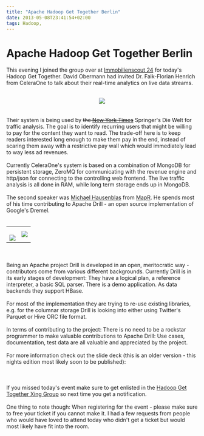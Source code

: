 ```yaml
---
title: "Apache Hadoop Get Together Berlin"
date: 2013-05-08T23:41:54+02:00
tags: Hadoop,
---
```


# Apache Hadoop Get Together Berlin


This evening I joined the group over at <a href="http://www.immobilienscout24.de/">Immobilienscout 24</a> for today's 
Hadoop Get Together. David Obermann had invited Dr. Falk-Florian Henrich from CeleraOne to talk about their real-time 
analytics on live data streams.<br><br><center><img 
src="http://isabel-drost.de/Bilder/wordpress/hgt_june_2013_2.jpg"/></center><br><br>Their system is being used by <del> 
the <a href="http://global.nytimes.com/">New York Times</a></del> Springer's Die Welt for traffic analysis. The goal is 
to identify recurring users that might be willing to pay for the content they want to read. The trade-off here is to 
keep readers interested long enough to make them pay in the end, instead of scaring them away with a restrictive pay 
wall which would immediately lead to way less ad revenues.<br> <br>Currently CeleraOne's system is based on a 
combination of MongoDB for persistent storage, ZeroMQ for communicating with the revenue engine and http/json for 
connecting to the controlling web frontend. The live traffic analysis is all done in RAM, while long term storage ends 
up in MongoDB.<br><br>The second speaker was <a href="http://mhausenblas.info/">Michael Hausenblas</a> from <a 
href="http://www.mapr.com/">MapR</a>. He spends most of his time contributing to Apache Drill - an open source 
implementation of Google's Dremel.<br><br><table><tr><td><br><img 
src="http://isabel-drost.de/Bilder/wordpress/hgt_june_2013.jpg"/><br></td><td><img 
src="http://isabel-drost.de/Bilder/wordpress/hgt_june_2013_1.JPG"/><br></td></tr></table><br><br>Being an Apache 
project Drill is developed in an open, meritocratic way - contributors come from various different backgrounds. 
Currently Drill is in its early stages of development: They have a logical plan, a reference interpreter, a basic SQL 
parser. There is a demo application. As data backends they support HBase.<br><br>For most of the implementation they 
are trying to re-use existing libraries, e.g. for the columnar storage Drill is looking into either using Twitter's 
Parquet or Hive ORC file format.<br><br>In terms of contributing to the project: There is no need to be a rockstar 
programmer to make valuable contributions to Apache Drill: Use cases, documentation, test data are all valuable and 
appreciated by the project.<br><br>For more information check out the slide deck (this is an older version - this 
nights edition most likely soon to be published):<br><br><script async class="speakerdeck-embed" 
data-id="43402fe08d640130efa412313926fc13" data-ratio="1.33333333333333" 
src="//speakerdeck.com/assets/embed.js"></script><br><br>If you missed today's event make sure to get enlisted in the 
<a href="http://www.xing.com/net/informationretrieval">Hadoop Get Together Xing Group</a> so next time you get a 
notification. <br><br>One thing to note though: When registering for the event - please make sure to free your ticket 
if you cannot make it. I had a few requests from people who would have loved to attend today who didn't get a ticket 
but would most likely have fit into the room.
